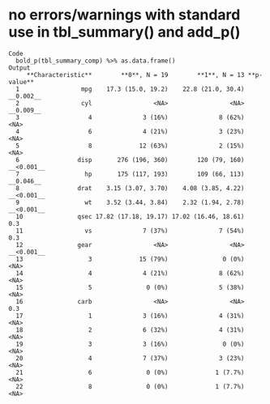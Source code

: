 # no errors/warnings with standard use in tbl_summary() and add_p()

    Code
      bold_p(tbl_summary_comp) %>% as.data.frame()
    Output
         **Characteristic**        **0**, N = 19        **1**, N = 13 **p-value**
      1                 mpg    17.3 (15.0, 19.2)    22.8 (21.0, 30.4)   __0.002__
      2                 cyl                 <NA>                 <NA>   __0.009__
      3                   4              3 (16%)              8 (62%)        <NA>
      4                   6              4 (21%)              3 (23%)        <NA>
      5                   8             12 (63%)              2 (15%)        <NA>
      6                disp       276 (196, 360)        120 (79, 160)  __<0.001__
      7                  hp       175 (117, 193)        109 (66, 113)   __0.046__
      8                drat    3.15 (3.07, 3.70)    4.08 (3.85, 4.22)  __<0.001__
      9                  wt    3.52 (3.44, 3.84)    2.32 (1.94, 2.78)  __<0.001__
      10               qsec 17.82 (17.18, 19.17) 17.02 (16.46, 18.61)         0.3
      11                 vs              7 (37%)              7 (54%)         0.3
      12               gear                 <NA>                 <NA>  __<0.001__
      13                  3             15 (79%)               0 (0%)        <NA>
      14                  4              4 (21%)              8 (62%)        <NA>
      15                  5               0 (0%)              5 (38%)        <NA>
      16               carb                 <NA>                 <NA>         0.3
      17                  1              3 (16%)              4 (31%)        <NA>
      18                  2              6 (32%)              4 (31%)        <NA>
      19                  3              3 (16%)               0 (0%)        <NA>
      20                  4              7 (37%)              3 (23%)        <NA>
      21                  6               0 (0%)             1 (7.7%)        <NA>
      22                  8               0 (0%)             1 (7.7%)        <NA>

